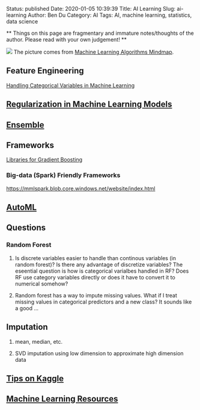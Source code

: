 Status: published
Date: 2020-01-05 10:39:39
Title: AI Learning
Slug: ai-learning
Author: Ben Du
Category: AI
Tags: AI, machine learning, statistics, data science

**
Things on this page are fragmentary and immature notes/thoughts of the author.
Please read with your own judgement!
**

![](https://jixta.files.wordpress.com/2015/11/machinelearningalgorithms.png)
The picture comes from [Machine Learning Algorithms Mindmap](https://jixta.wordpress.com/2015/07/17/machine-learning-algorithms-mindmap/).

## Feature Engineering

[Handling Categorical Variables in Machine Learning](http://www.legendu.net/misc/blog/handling-categorical-variables-in-machine-learning/)

## [Regularization in Machine Learning Models](http://www.legendu.net/misc/blog/regularization-in-machine-learning-models/)

## [Ensemble](http://www.legendu.net/misc/blog/ai-ensemble/)

## Frameworks

[Libraries for Gradient Boosting](http://www.legendu.net/misc/blog/libraries-for-gradient-boosting/)



### Big-data (Spark) Friendly Frameworks

https://mmlspark.blob.core.windows.net/website/index.html

## [AutoML](http://www.legendu.net/misc/blog/automl-tips/)


## Questions

### Random Forest

1. Is discrete variables easier to handle than continous variables (in random forest)?
    Is there any advantage of discretize variables?
    The eseential question is how is categorical varialbes handled in RF?
    Does RF use category variables directly or does it have to convert it to numerical somehow?

2. Random forest has a way to impute missing values.
    What if I treat missing values in categorical predictors and a new class?
    It sounds like a good ...

## Imputation

1. mean, median, etc.

1. SVD imputation using low dimension to approximate high dimension data

## [Tips on Kaggle](http://www.legendu.net/misc/blog/tips-on-kaggle/)

## [Machine Learning Resources](http://www.legendu.net/misc/blog/machine-learning-resources/)
